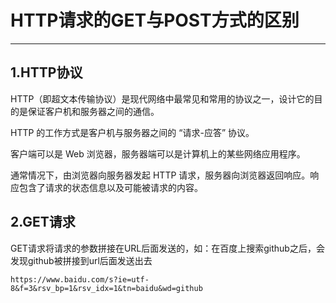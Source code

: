 # HTTP请求的GET与POST方式的区别

---

## 1.HTTP协议

HTTP（即超文本传输协议）是现代网络中最常见和常用的协议之一，设计它的目的是保证客户机和服务器之间的通信。

HTTP 的工作方式是客户机与服务器之间的 “请求-应答” 协议。

客户端可以是 Web 浏览器，服务器端可以是计算机上的某些网络应用程序。

通常情况下，由浏览器向服务器发起 HTTP 请求，服务器向浏览器返回响应。响应包含了请求的状态信息以及可能被请求的内容。

## 2.GET请求

GET请求将请求的参数拼接在URL后面发送的，如：在百度上搜索github之后，会发现github被拼接到url后面发送出去

```
https://www.baidu.com/s?ie=utf-8&f=3&rsv_bp=1&rsv_idx=1&tn=baidu&wd=github
```



